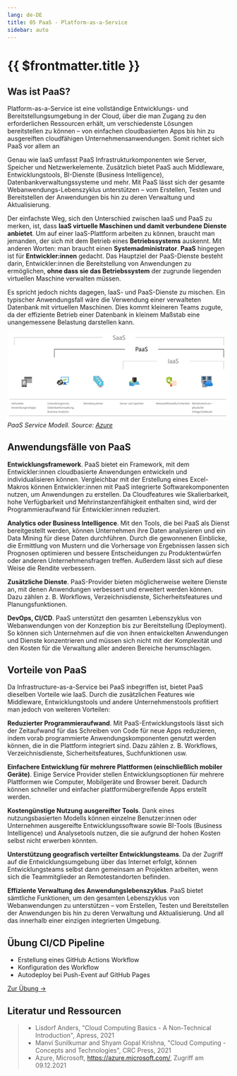 ```yaml
---
lang: de-DE
title: 05 PaaS - Platform-as-a-Service
sidebar: auto
---
```


# {{ $frontmatter.title }}

## Was ist PaaS?

Platform-as-a-Service ist eine vollständige Entwicklungs- und Bereitstellungsumgebung in der Cloud, über die man Zugang zu den erforderlichen Ressourcen erhält, um verschiedenste Lösungen bereitstellen zu können – von einfachen cloudbasierten Apps bis hin zu ausgereiften cloudfähigen Unternehmensanwendungen. Somit richtet sich PaaS vor allem an

Genau wie IaaS umfasst PaaS Infrastrukturkomponenten wie Server, Speicher und Netzwerkelemente. Zusätzlich bietet PaaS auch Middleware, Entwicklungstools, BI-Dienste (Business Intelligence), Datenbankverwaltungssysteme und mehr. Mit PaaS lässt sich der gesamte Webanwendungs-Lebenszyklus unterstützen – vom Erstellen, Testen und Bereitstellen der Anwendungen bis hin zu deren Verwaltung und Aktualisierung.

Der einfachste Weg, sich den Unterschied zwischen IaaS und PaaS zu merken, ist, dass **IaaS virtuelle Maschinen und damit verbundene Dienste anbietet**. Um auf einer IaaS-Plattform arbeiten zu können, braucht man jemanden, der sich mit dem Betrieb eines **Betriebssystems** auskennt. Mit anderen Worten: man braucht einen **Systemadministrator**. **PaaS** hingegen ist für **Entwickler:innen** gedacht. Das Hauptziel der PaaS-Dienste besteht darin, Entwickler:innen die Bereitstellung von Anwendungen zu ermöglichen, **ohne dass sie das Betriebssystem** der zugrunde liegenden virtuellen Maschine verwalten müssen.

Es spricht jedoch nichts dagegen, IaaS- und PaaS-Dienste zu mischen. Ein typischer Anwendungsfall wäre die Verwendung einer verwalteten Datenbank mit virtuellen Maschinen. Dies kommt kleineren Teams zugute, da der effiziente Betrieb einer Datenbank in kleinem Maßstab eine unangemessene Belastung darstellen kann.

![PaaS Service Modell](./img/paas_servicemodel.png)
*PaaS Service Modell. Source: [Azure](https://azure.microsoft.com/)*

## Anwendungsfälle von PaaS

**Entwicklungsframework**. PaaS bietet ein Framework, mit dem Entwickler:innen cloudbasierte Anwendungen entwickeln und individualisieren können. Vergleichbar mit der Erstellung eines Excel-Makros können Entwickler:innen mit PaaS integrierte Softwarekomponenten nutzen, um Anwendungen zu erstellen. Da Cloudfeatures wie Skalierbarkeit, hohe Verfügbarkeit und Mehrinstanzenfähigkeit enthalten sind, wird der Programmieraufwand für Entwickler:innen reduziert.

**Analytics oder Business Intelligence**. Mit den Tools, die bei PaaS als Dienst bereitgestellt werden, können Unternehmen ihre Daten analysieren und ein Data Mining für diese Daten durchführen. Durch die gewonnenen Einblicke, die Ermittlung von Mustern und die Vorhersage von Ergebnissen lassen sich Prognosen optimieren und bessere Entscheidungen zu Produktentwürfen oder anderen Unternehmensfragen treffen. Außerdem lässt sich auf diese Weise die Rendite verbessern.

**Zusätzliche Dienste**. PaaS-Provider bieten möglicherweise weitere Dienste an, mit denen Anwendungen verbessert und erweitert werden können. Dazu zählen z. B. Workflows, Verzeichnisdienste, Sicherheitsfeatures und Planungsfunktionen.

**DevOps, CI/CD**. PaaS unterstützt den gesamten Lebenszyklus von Webanwendungen von der Konzeption bis zur Bereitstellung (Deployment). So können sich Unternehmen auf die von ihnen entwickelten Anwendungen und Dienste konzentrieren und müssen sich nicht mit der Komplexität und den Kosten für die Verwaltung aller anderen Bereiche herumschlagen.

## Vorteile von PaaS
Da Infrastructure-as-a-Service bei PaaS inbegriffen ist, bietet PaaS dieselben Vorteile wie IaaS. Durch die zusätzlichen Features wie Middleware, Entwicklungstools und andere Unternehmenstools profitiert man jedoch von weiteren Vorteilen:

**Reduzierter Programmieraufwand**. Mit PaaS-Entwicklungstools lässt sich der Zeitaufwand für das Schreiben von Code für neue Apps reduzieren, indem vorab programmierte Anwendungskomponenten genutzt werden können, die in die Plattform integriert sind. Dazu zählen z. B. Workflows, Verzeichnisdienste, Sicherheitsfeatures, Suchfunktionen usw.

**Einfachere Entwicklung für mehrere Plattformen (einschließlich mobiler Geräte)**. Einige Service Provider stellen Entwicklungsoptionen für mehrere Plattformen wie Computer, Mobilgeräte und Browser bereit. Dadurch können schneller und einfacher plattformübergreifende Apps erstellt werden.

**Kostengünstige Nutzung ausgereifter Tools**. Dank eines nutzungsbasierten Modells können einzelne Benutzer:innen oder Unternehmen ausgereifte Entwicklungssoftware sowie BI-Tools (Business Intelligence) und Analysetools nutzen, die sie aufgrund der hohen Kosten selbst nicht erwerben könnten.

**Unterstützung geografisch verteilter Entwicklungsteams**. Da der Zugriff auf die Entwicklungsumgebung über das Internet erfolgt, können Entwicklungsteams selbst dann gemeinsam an Projekten arbeiten, wenn sich die Teammitglieder an Remotestandorten befinden.

**Effiziente Verwaltung des Anwendungslebenszyklus**. PaaS bietet sämtliche Funktionen, um den gesamten Lebenszyklus von Webanwendungen zu unterstützen – vom Erstellen, Testen und Bereitstellen der Anwendungen bis hin zu deren Verwaltung und Aktualisierung. Und all das innerhalb einer einzigen integrierten Umgebung.

## Übung CI/CD Pipeline
- Erstellung eines GitHub Actions Workflow
- Konfiguration des Workflow
- Autodeploy bei Push-Event auf GitHub Pages

<p>
<a href="/CloudComputingCWA2021/exercises/05-cicd/05-cicd" class="nav-link action-button">
  Zur Übung →
</a>
</p>

## Literatur und Ressourcen
> * Lisdorf Anders, "Cloud Computing Basics - A Non-Technical Introduction", Apress, 2021
> * Manvi Sunilkumar and Shyam Gopal Krishna, "Cloud Computing - Concepts and Technologies", CRC Press, 2021
> * Azure, Microsoft, https://azure.microsoft.com/, Zugriff am 09.12.2021
